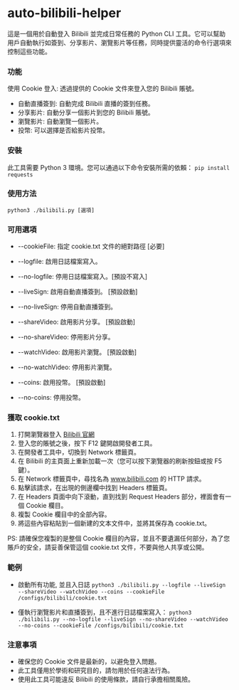 # auto-bilibili-helper 
這是一個用於自動登入 Bilibili 並完成日常任務的 Python CLI 工具。它可以幫助用戶自動執行如簽到、分享影片、瀏覽影片等任務，同時提供靈活的命令行選項來控制這些功能。

### 功能
使用 Cookie 登入: 透過提供的 Cookie 文件來登入您的 Bilibili 賬號。

- 自動直播簽到: 自動完成 Bilibili 直播的簽到任務。
- 分享影片: 自動分享一個影片到您的 Bilibili 賬號。
- 瀏覽影片: 自動瀏覽一個影片。
- 投幣: 可以選擇是否給影片投幣。

### 安裝
此工具需要 Python 3 環境。您可以通過以下命令安裝所需的依賴：
`pip install requests`

### 使用方法
`python3 ./bilibili.py [選項]`

### 可用選項
- --cookieFile: 指定 cookie.txt 文件的絕對路徑 [必要]

- --logfile: 啟用日誌檔案寫入。 
- --no-logfile: 停用日誌檔案寫入。[預設不寫入]
- --liveSign: 啟用自動直播簽到。  [預設啟動]
- --no-liveSign: 停用自動直播簽到。
- --shareVideo: 啟用影片分享。    [預設啟動]
- --no-shareVideo: 停用影片分享。
- --watchVideo: 啟用影片瀏覽。    [預設啟動]
- --no-watchVideo: 停用影片瀏覽。
- --coins: 啟用投幣。 [預設啟動]
- --no-coins: 停用投幣。

### 獲取 cookie.txt
1. 打開瀏覽器登入  [Bilibili 官網](https://www.bilibili.com/)
2. 登入您的賬號之後，按下 F12 鍵開啟開發者工具。
3. 在開發者工具中，切換到 Network 標籤頁。
4. 在 Bilibili 的主頁面上重新加載一次（您可以按下瀏覽器的刷新按鈕或按 F5 鍵）。
5. 在 Network 標籤頁中，尋找名為 www.bilibili.com 的 HTTP 請求。
6. 點擊該請求，在出現的側邊欄中找到 Headers 標籤頁。
7. 在 Headers 頁面中向下滾動，直到找到 Request Headers 部分，裡面會有一個 Cookie 欄目。
8. 複製 Cookie 欄目中的全部內容。
9. 將這些內容粘貼到一個新建的文本文件中，並將其保存為 cookie.txt。

PS: 請確保您複製的是整個 Cookie 欄目的內容，並且不要遺漏任何部分，為了您賬戶的安全，請妥善保管這個 cookie.txt 文件，不要與他人共享或公開。


### 範例

- 啟動所有功能, 並且入日誌
`python3 ./bilibili.py --logfile --liveSign --shareVideo --watchVideo --coins --cookieFile /configs/bilibili/cookie.txt`

- 僅執行瀏覽影片和直播簽到，且不進行日誌檔案寫入：
`python3 ./bilibili.py --no-logfile --liveSign --no-shareVideo --watchVideo --no-coins --cookieFile /configs/bilibili/cookie.txt`

### 注意事項
- 確保您的 Cookie 文件是最新的，以避免登入問題。
- 此工具僅用於學術和研究目的，請勿用於任何違法行為。
- 使用此工具可能違反 Bilibili 的使用條款，請自行承擔相關風險。